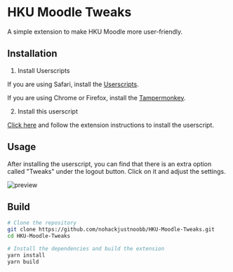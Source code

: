 # HKU Moodle Tweaks

A simple extension to make HKU Moodle more user-friendly.

## Installation

1. Install Userscripts

If you are using Safari, install the [Userscripts](https://apps.apple.com/us/app/userscripts/id1463298887).

If you are using Chrome or Firefox, install the [Tampermonkey](https://www.tampermonkey.net/index.php).

2. Install this userscript

[Click here](https://raw.githubusercontent.com/nohackjustnoobb/HKU-Moodle-Tweaks/master/build/HKU%20Moodle%20Tweaks.user.js) and follow the extension instructions to install the userscript.

## Usage

After installing the userscript, you can find that there is an extra option called "Tweaks" under the logout button. Click on it and adjust the settings.

![preview](https://i.imgur.com/dsttM7b.png)

## Build

```bash
# Clone the repository
git clone https://github.com/nohackjustnoobb/HKU-Moodle-Tweaks.git
cd HKU-Moodle-Tweaks

# Install the dependencies and build the extension
yarn install
yarn build
```
